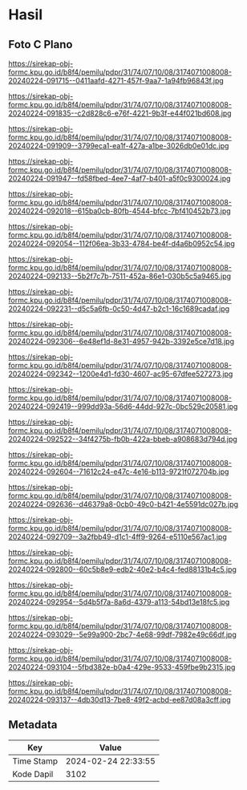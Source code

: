 # Hasil

## Foto C Plano

https://sirekap-obj-formc.kpu.go.id/b8f4/pemilu/pdpr/31/74/07/10/08/3174071008008-20240224-091715--0411aafd-4271-457f-9aa7-1a94fb96843f.jpg

https://sirekap-obj-formc.kpu.go.id/b8f4/pemilu/pdpr/31/74/07/10/08/3174071008008-20240224-091835--c2d828c6-e76f-4221-9b3f-e44f021bd608.jpg

https://sirekap-obj-formc.kpu.go.id/b8f4/pemilu/pdpr/31/74/07/10/08/3174071008008-20240224-091909--3799eca1-ea1f-427a-a1be-3026db0e01dc.jpg

https://sirekap-obj-formc.kpu.go.id/b8f4/pemilu/pdpr/31/74/07/10/08/3174071008008-20240224-091947--fd58fbed-4ee7-4af7-b401-a5f0c9300024.jpg

https://sirekap-obj-formc.kpu.go.id/b8f4/pemilu/pdpr/31/74/07/10/08/3174071008008-20240224-092018--615ba0cb-80fb-4544-bfcc-7bf410452b73.jpg

https://sirekap-obj-formc.kpu.go.id/b8f4/pemilu/pdpr/31/74/07/10/08/3174071008008-20240224-092054--112f06ea-3b33-4784-be4f-d4a6b0952c54.jpg

https://sirekap-obj-formc.kpu.go.id/b8f4/pemilu/pdpr/31/74/07/10/08/3174071008008-20240224-092133--5b2f7c7b-7511-452a-86e1-030b5c5a9465.jpg

https://sirekap-obj-formc.kpu.go.id/b8f4/pemilu/pdpr/31/74/07/10/08/3174071008008-20240224-092231--d5c5a6fb-0c50-4d47-b2c1-16c1689cadaf.jpg

https://sirekap-obj-formc.kpu.go.id/b8f4/pemilu/pdpr/31/74/07/10/08/3174071008008-20240224-092306--6e48ef1d-8e31-4957-942b-3392e5ce7d18.jpg

https://sirekap-obj-formc.kpu.go.id/b8f4/pemilu/pdpr/31/74/07/10/08/3174071008008-20240224-092342--1200e4d1-fd30-4607-ac95-67dfee527273.jpg

https://sirekap-obj-formc.kpu.go.id/b8f4/pemilu/pdpr/31/74/07/10/08/3174071008008-20240224-092419--999dd93a-56d6-44dd-927c-0bc529c20581.jpg

https://sirekap-obj-formc.kpu.go.id/b8f4/pemilu/pdpr/31/74/07/10/08/3174071008008-20240224-092522--34f4275b-fb0b-422a-bbeb-a908683d794d.jpg

https://sirekap-obj-formc.kpu.go.id/b8f4/pemilu/pdpr/31/74/07/10/08/3174071008008-20240224-092604--71612c24-e47c-4e16-b113-9721f072704b.jpg

https://sirekap-obj-formc.kpu.go.id/b8f4/pemilu/pdpr/31/74/07/10/08/3174071008008-20240224-092636--d46379a8-0cb0-49c0-b421-4e5591dc027b.jpg

https://sirekap-obj-formc.kpu.go.id/b8f4/pemilu/pdpr/31/74/07/10/08/3174071008008-20240224-092709--3a2fbb49-d1c1-4ff9-9264-e5110e567ac1.jpg

https://sirekap-obj-formc.kpu.go.id/b8f4/pemilu/pdpr/31/74/07/10/08/3174071008008-20240224-092800--60c5b8e9-edb2-40e2-b4c4-fed88131b4c5.jpg

https://sirekap-obj-formc.kpu.go.id/b8f4/pemilu/pdpr/31/74/07/10/08/3174071008008-20240224-092954--5d4b5f7a-8a6d-4379-a113-54bd13e18fc5.jpg

https://sirekap-obj-formc.kpu.go.id/b8f4/pemilu/pdpr/31/74/07/10/08/3174071008008-20240224-093029--5e99a900-2bc7-4e68-99df-7982e49c66df.jpg

https://sirekap-obj-formc.kpu.go.id/b8f4/pemilu/pdpr/31/74/07/10/08/3174071008008-20240224-093104--5fbd382e-b0a4-429e-9533-459fbe9b2315.jpg

https://sirekap-obj-formc.kpu.go.id/b8f4/pemilu/pdpr/31/74/07/10/08/3174071008008-20240224-093137--4db30d13-7be8-49f2-acbd-ee87d08a3cff.jpg


## Metadata

| Key        | Value               |
| ---------- | ------------------- |
| Time Stamp | 2024-02-24 22:33:55 |
| Kode Dapil | 3102                |



